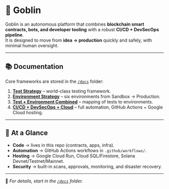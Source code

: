 # 🧙 Goblin

Goblin is an autonomous platform that combines **blockchain smart contracts, bots, and developer tooling** with a robust **CI/CD + DevSecOps pipeline**.  
It is designed to move from **idea → production** quickly and safely, with minimal human oversight.

---

## 📚 Documentation

Core frameworks are stored in the [`/docs`](./docs) folder:

1. **[Test Strategy](./docs/01-test-strategy.md)** – world-class testing framework.  
2. **[Environment Strategy](./docs/02-environment-strategy.md)** – six environments from Sandbox → Production.  
3. **[Test + Environment Combined](./docs/03-test-env-combined.md)** – mapping of tests to environments.  
4. **[CI/CD + DevSecOps + Cloud](./docs/04-cicd-devsecops-cloud.md)** – full automation, GitHub Actions + Google Cloud hosting.

---

## 🚀 At a Glance

- **Code** → lives in this repo (contracts, apps, infra).  
- **Automation** → GitHub Actions workflows in `.github/workflows/`.  
- **Hosting** → Google Cloud Run, Cloud SQL/Firestore, Solana Devnet/Testnet/Mainnet.  
- **Security** → built-in scans, approvals, monitoring, and disaster recovery.  

---

📌 *For details, start in the [`/docs`](./docs) folder.*
